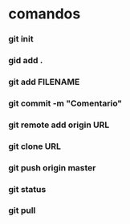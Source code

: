 # comandos


### git init
### gid add .
### git add FILENAME
### git commit -m "Comentario"
### git remote add origin URL
### git clone URL
### git push origin  master
### git status
### git pull
